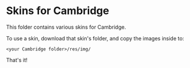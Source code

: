 # Skins for Cambridge

This folder contains various skins for Cambridge.

To use a skin, download that skin's folder, and copy the images inside to:

    <your Cambridge folder>/res/img/
    
That's it!
